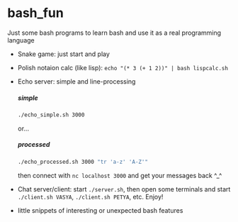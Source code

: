 # bash_fun
Just some bash programs to learn bash and use it as a real programming language

* Snake game: just start and play
* Polish notaion calc (like lisp): `echo "(* 3 (+ 1 2))" | bash lispcalc.sh`
* Echo server: simple and line-processing
    ##### simple
    ```bash
    ./echo_simple.sh 3000
    ```
    or...
    ##### processed
    ```bash
    ./echo_processed.sh 3000 "tr 'a-z' 'A-Z'"
    ```
    then connect with `nc localhost 3000` and get your messages back ^_^
* Chat server/client:
    start `./server.sh`, then open some terminals and start `./client.sh VASYA`, `./client.sh PETYA`, etc. Enjoy!

* little snippets of interesting or unexpected bash features
